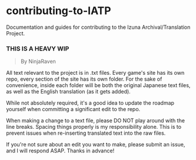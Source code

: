 # contributing-to-IATP
Documentation and guides for contributing to the Izuna Archival/Translation Project.

### THIS IS A HEAVY WIP

> By NinjaRaven

All text relevant to the project is in .txt files. Every game's site has its own repo, every section of the site has its own folder. For the sake of convenience, inside each folder will be both the original Japanese text files, as well as the English translation (as it gets added).

While not absolutely required, it's a good idea to update the roadmap yourself when committing a significant edit to the repo.

When making a change to a text file, please DO NOT play around with the line breaks. Spacing things properly is my responsibility alone. This is to prevent issues when re-inserting translated text into the raw files.

If you're not sure about an edit you want to make, please submit an issue, and I will respond ASAP. Thanks in advance!